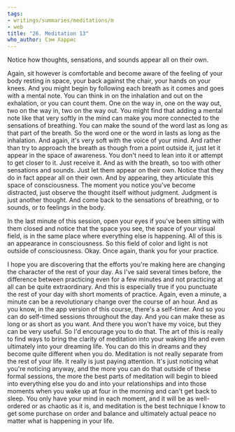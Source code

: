 ```yaml
---
tags:
- writings/summaries/meditations/m
- web
title: "26. Meditation 13"
who_author: Сэм Харрис
---
```


Notice how thoughts, sensations, and sounds appear all on their own.

Again, sit however is comfortable and become aware of the feeling of your body resting in space, your back against the chair, your hands on your knees. 
And you might begin by following each breath as it comes and goes with a mental note. 
You can think in on the inhalation and out on the exhalation, or you can count them. 
One on the way in, one on the way out, two on the way in, two on the way out. 
You might find that adding a mental note like that very softly in the mind can make you more connected to the sensations of breathing. 
You can make the sound of the word last as long as that part of the breath. 
So the word one or the word in lasts as long as the inhalation. 
And again, it's very soft with the voice of your mind. 
And rather than try to approach the breath as though from a point outside it, just let it appear in the space of awareness. 
You don't need to lean into it or attempt to get closer to it. Just receive it. 
And as with the breath, so too with other sensations and sounds. Just let them appear on their own. 
Notice that they do in fact appear all on their own. 
And by appearing, they articulate this space of consciousness. 
The moment you notice you've become distracted, just observe the thought itself without judgment. 
Judgment is just another thought. 
And come back to the sensations of breathing, or to sounds, or to feelings in the body.

In the last minute of this session, open your eyes if you've been sitting with them closed and notice that the space you see, the space of your visual field, is in the same place where everything else is happening. 
All of this is an appearance in consciousness. 
So this field of color and light is not outside of consciousness. 
Okay. Once again, thank you for your practice. 

I hope you are discovering that the efforts you're making here are changing the character of the rest of your day. As I've said several times before, the difference between practicing even for a few minutes and not practicing at all can be quite extraordinary. And this is especially true if you punctuate the rest of your day with short moments of practice. Again, even a minute, a minute can be a revolutionary change over the course of an hour. And as you know, in the app version of this course, there's a self-timer. And so you can do self-timed sessions throughout the day. And you can make these as long or as short as you want. And there you won't have my voice, but they can be very useful. So I'd encourage you to do that. The art of this is really to find ways to bring the clarity of meditation into your waking life and even ultimately into your dreaming life. You can do this in dreams and they become quite different when you do. Meditation is not really separate from the rest of your life. It really is just paying attention. It's just noticing what you're noticing anyway, and the more you can do that outside of these formal sessions, the more the best parts of meditation will begin to bleed into everything else you do and into your relationships and into those moments when you wake up at four in the morning and can't get back to sleep. You only have your mind in each moment, and it will be as well-ordered or as chaotic as it is, and meditation is the best technique I know to get some purchase on order and balance and ultimately actual peace no matter what is happening in your life.
